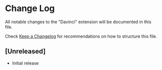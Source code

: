# Change Log

All notable changes to the "Davinci" extension will be documented in this file.

Check [Keep a Changelog](http://keepachangelog.com/) for recommendations on how to structure this file.

## [Unreleased]

- Initial release

